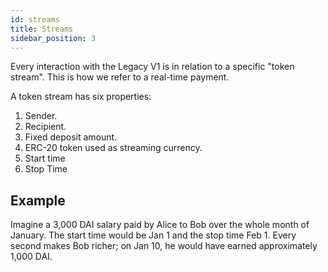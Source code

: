 ```yaml
---
id: streams
title: Streams
sidebar_position: 3
---
```


Every interaction with the Legacy V1 is in relation to a specific "token stream". This is how we refer to a real-time
payment.

A token stream has six properties:

1. Sender.
2. Recipient.
3. Fixed deposit amount.
4. ERC-20 token used as streaming currency.
5. Start time
6. Stop Time

## Example

Imagine a 3,000 DAI salary paid by Alice to Bob over the whole month of January. The start time would be Jan 1 and the
stop time Feb 1. Every second makes Bob richer; on Jan 10, he would have earned approximately 1,000 DAI.
